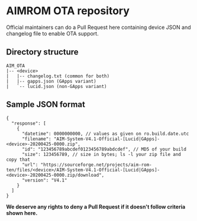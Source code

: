 # AIMROM OTA repository

Official maintainers can do a Pull Request here containing device JSON and changelog file to enable OTA support.

## Directory structure

```
AIM_OTA
|-- <device>
|   |-- changelog.txt (common for both)
|   |-- gapps.json (GApps variant)
|   `-- lucid.json (non-GApps variant)
```

## Sample JSON format

```
{
  "response": [
    {
      "datetime": 0000000000, // values as given on ro.build.date.utc
      "filename": "AIM-System-V4.1-Official-[Lucid|GApps]-<device>-20200425-0000.zip",
      "id": "123456789abcdef0123456789abdcdef", // MD5 of your build
      "size": 123456789, // size in bytes; ls -l your zip file and copy that
      "url": "https://sourceforge.net/projects/aim-rom-ten/files/<device>/AIM-System-V4.1-Official-[Lucid|GApps]-<device>-20200425-0000.zip/download",
      "version": "V4.1"
    }
  ]
}
```

**We deserve any rights to deny a Pull Request if it doesn't follow criteria shown here.**
